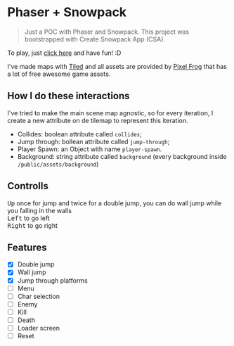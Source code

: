 # Phaser + Snowpack

> Just a POC with Phaser and Snowpack. This project was bootstrapped with Create Snowpack App (CSA). 

To play, just [click here](https://phaser-snowpack.now.sh/) and have fun! :D

I've made maps with [Tiled](https://www.mapeditor.org/) and all assets are provided by [Pixel Frog](https://pixel-frog.itch.io/) that has a lot of free awesome game assets.

## How I do these interactions

I've tried to make the main scene map agnostic, so for every iteration, I create a new attribute on de tilemap to represent this iteration.

- Collides: boolean attribute called `collides`;
- Jump through: bollean attribute called `jump-through`;
- Player Spawn: an Object with name `player-spawn`.
- Background: string attribute called `background` (every background inside `/public/assets/background`)

## Controlls

<kbd>Up</kbd> once for jump and twice for a double jump, you can do wall jump while you falling in the walls<br/>
<kbd>Left</kbd> to go left<br/>
<kbd>Right</kbd> to go right

## Features

- [x] Double jump
- [X] Wall jump
- [X] Jump through platforms
- [ ] Menu
- [ ] Char selection
- [ ] Enemy
- [ ] Kill
- [ ] Death
- [ ] Loader screen
- [ ] Reset
